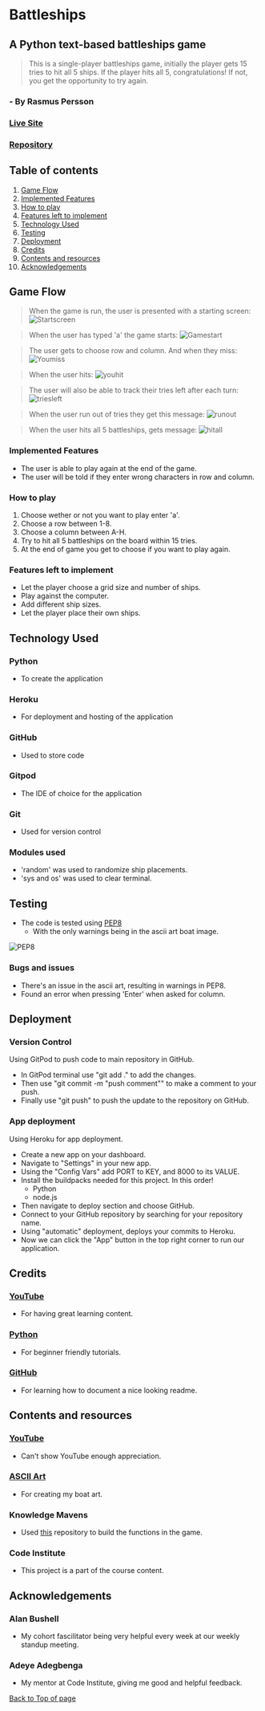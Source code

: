 # Battleships

## A Python text-based battleships game
> This is a single-player battleships game, initially the player gets 15 tries to hit all 5 ships.
> If the player hits all 5, congratulations!
> If not, you get the opportunity to try again.

### - By Rasmus Persson

### [Live Site](https://my-battleship-game1.herokuapp.com/)

### [Repository](https://github.com/Mysanthropium/Battleships)

## Table of contents

1. [Game Flow](#Game-Flow)
2. [Implemented Features](#Implemented-Features)
3. [How to play](#How-to-play)
4. [Features left to implement](#Features-left-to-implement)
5. [Technology Used](#Technology-Used)
6. [Testing](#Testing)
7. [Deployment](#Deployment)
8. [Credits](#Credits)
9. [Contents and resources](#Contents-and-resources)
10. [Acknowledgements](#Acknowledgements)

## Game Flow
> When the game is run, the user is presented with a starting screen:
![Startscreen](assets/images/startscreen3.jpg)

> When the user has typed 'a' the game starts:
![Gamestart](assets/images/triesleft1.jpg)

> The user gets to choose row and column. And when they miss:
![Youmiss](assets/images/youmiss.jpg)

> When the user hits:
![youhit](assets/images/youhit.jpg)

> The user will also be able to track their tries left after each turn:
![triesleft](assets/images/triesleft.jpg)

> When the user run out of tries they get this message:
![runout](assets/images/runout2.jpg)

> When the user hits all 5 battleships, gets message:
![hitall](assets/images/hitall.jpg)

### Implemented Features
* The user is able to play again at the end of the game.
* The user will be told if they enter wrong characters in row and column.

### How to play
1. Choose wether or not you want to play enter 'a'.
2. Choose a row between 1-8.
3. Choose a column between A-H.
4. Try to hit all 5 battleships on the board within 15 tries.
5. At the end of game you get to choose if you want to play again.

### Features left to implement
* Let the player choose a grid size and number of ships.
* Play against the computer.
* Add different ship sizes.
* Let the player place their own ships.

## Technology Used
### Python
* To create the application

### Heroku
* For deployment and hosting of the application

### GitHub
* Used to store code

### Gitpod
* The IDE of choice for the application

### Git
* Used for version control

### Modules used
* 'random' was used to randomize ship placements.
* 'sys and os' was used to clear terminal.

## Testing
* The code is tested using [PEP8](https://pep8ci.herokuapp.com/)
   * With the only warnings being in the ascii art boat image.

![PEP8](assets/images/pep8.jpg)

### Bugs and issues
* There's an issue in the ascii art, resulting in warnings in PEP8.
* Found an error when pressing 'Enter' when asked for column.

## Deployment
### Version Control
Using GitPod to push code to main repository in GitHub.
* In GitPod terminal use "git add ." to add the changes.
* Then use "git commit -m "push comment"" to make a comment to your push.
* Finally use "git push" to push the update to the repository on GitHub.

### App deployment
Using Heroku for app deployment.
* Create a new app on your dashboard.
* Navigate to "Settings" in your new app.
* Using the "Config Vars" add PORT to KEY, and 8000 to its VALUE.
* Install the buildpacks needed for this project. In this order!
   * Python
   * node.js
* Then navigate to deploy section and choose GitHub.
* Connect to your GitHub repository by searching for your repository name.
* Using "automatic" deployment, deploys your commits to Heroku.
* Now we can click the "App" button in the top right corner to run our application.

## Credits
### [YouTube](https://www.youtube.com/)
* For having great learning content.

### [Python](python.org)
* For beginner friendly tutorials.

### [GitHub](docs.github.com)
* For learning how to document a nice looking readme.

## Contents and resources
### [YouTube](https://www.youtube.com/)
* Can't show YouTube enough appreciation.

### [ASCII Art](https://www.asciiart.eu/)
* For creating my boat art.

### Knowledge Mavens
* Used [this](https://github.com/gbrough/battleship/blob/main/single_player.py) repository to build the functions in the game.

### Code Institute
* This project is a part of the course content.

## Acknowledgements
### Alan Bushell
* My cohort fascilitator being very helpful every week at our weekly standup meeting.

### Adeye Adegbenga
* My mentor at Code Institute, giving me good and helpful feedback.


[Back to Top of page](#battleships)


